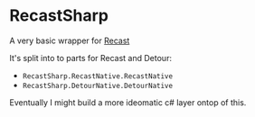 # RecastSharp
A very basic wrapper for [Recast](https://github.com/recastnavigation/recastnavigation)


It's split into to parts for Recast and Detour:
- `RecastSharp.RecastNative.RecastNative`
- `RecastSharp.DetourNative.DetourNative`

Eventually I might build a more ideomatic c# layer ontop of this.
